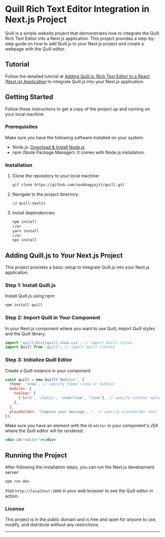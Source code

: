 # Quill Rich Text Editor Integration in Next.js Project

Quill is a simple website project that demonstrates how to integrate the Quill Rich Text Editor into a Next.js application. This project provides a step-by-step guide on how to add Quill.js to your Next.js project and create a webpage with the Quill editor.

## Tutorial

Follow the detailed tutorial at [Adding Quill.js: Rich Text Editor to a React (Next.js) Application](https://www.soubhagyajit.com/blogs/adding-quill-js-:-rich-text-editor-to-a-react-(next.js)-application) to integrate Quill.js into your Next.js application.

## Getting Started

Follow these instructions to get a copy of the project up and running on your local machine.

### Prerequisites

Make sure you have the following software installed on your system:

- Node.js: [Download & Install Node.js](https://nodejs.org/)
- npm (Node Package Manager): It comes with Node.js installation.

### Installation

1. Clone the repository to your local machine:

   ```bash
   git clone https://github.com/soubhagyajit/quill.git
   ```

2. Navigate to the project directory:

   ```bash
   cd quill-nextjs
   ```

3. Install dependencies:

   ```bash
   npm install
   //or
   yarn install
   //or
   npx install
   ```

## Adding Quill.js to Your Next.js Project

This project provides a basic setup to integrate Quill.js into your Next.js application.

### Step 1: Install Quill.js

Install Quill.js using npm:

```bash
npm install quill
```

### Step 2: Import Quill in Your Component

In your Next.js component where you want to use Quill, import Quill styles and the Quill library:

```javascript
import 'quill/dist/quill.snow.css'; // import Quill styles
import Quill from 'quill'; // import Quill library
```

### Step 3: Initialize Quill Editor

Create a Quill instance in your component:

```javascript
const quill = new Quill('#editor', {
  theme: 'snow', // specify theme (snow or bubble)
  modules: {
    toolbar: [
      ['bold', 'italic', 'underline', 'link'], // specify toolbar options
    ],
  },
  placeholder: 'Compose your message...', // specify placeholder text
});
```

Make sure you have an element with the id `editor` in your component's JSX where the Quill editor will be rendered:

```jsx
<div id="editor"></div>
```

## Running the Project

After following the installation steps, you can run the Next.js development server:

```bash
npm run dev
```

Visit `http://localhost:3000` in your web browser to see the Quill editor in action.

### License
This project is in the public domain and is free and open for anyone to use, modify, and distribute without any restrictions.

---


